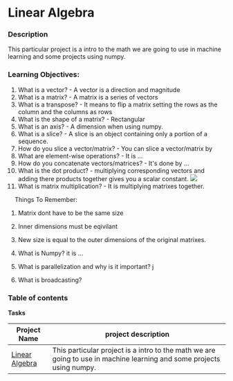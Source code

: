 # Linear Algebra

### **Description**
This particular project is a intro to the math we are going to use in machine learning and some projects using numpy.

### **Learning Objectives:**
1. What is a vector? - A vector is a direction and magnitude
2. What is a matrix? - A matrix is a series of vectors
3. What is a transpose? - It means to flip a matrix setting the rows as the column and the columns as rows
4. What is the shape of a matrix? - Rectangular
5. What is an axis? - A dimension when using numpy.
6. What is a slice? - A slice is an object containing only a portion of a sequence.
7. How do you slice a vector/matrix? - You can slice a vector/matrix by 
8. What are element-wise operations? - It is ...
9. How do you concatenate vectors/matrices? - It's done by ...
10. What is the dot product? - multiplying corresponding vectors and adding there products together gives you a scalar constant. <img src="https://betterexplained.com/wp-content/plugins/wp-latexrender/pictures/7093a2c642c17b4be8c2765fdc3d223f.png/">
11. What is matrix multiplication? - It is multiplying matrixes together.

&nbsp;&nbsp;&nbsp;&nbsp;Things To Remember:
1. Matrix dont have to be the same size
2. Inner dimensions must be eqivilant
3. New size is equal to the outer dimensions of the original matrixes.

12. What is Numpy? it is ...
13. What is parallelization and why is it important? j
14. What is broadcasting?

### **Table of contents**
**Tasks**

Project Name | project description
------------ | -----------------------------------------------
[Linear Algebra](0x00-linear_algebra) | This particular project is a intro to the math we are going to use in machine learning and some projects using numpy.
